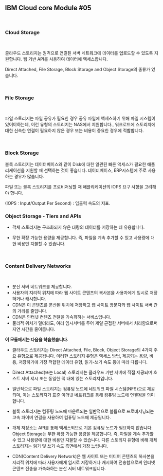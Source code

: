 ## IBM Cloud core Module #05



<br>

### Cloud Storage

<br>

클라우드 스토리지는 원격으로 연결된 서버 네트워크에 데이터를 업로드할 수 있도록 지원합니다. 웹 기반 API를 사용하여 데이터에 엑세스합니다.

Direct Attached, File Storage, Block Storage and Object Storage의 종류가 있습니다.

<br>

### File Storage

<br>

파일 스토리지는 파일 공유가 필요한 경우 공유 파일에 액세스하기 위해 파일 시스템이 있어야하는데, 이런 유형의 스토리지는 NAS에서 지원합니다., 워크로드에 스토리지에 대한 신속한 연결이 필요하지 않은 경우 또는 비용이 중요한 경우에 적합합니다.

<br>

### Block Storage

블록 스토리지는 데이터베이스와 같이 Disk에 대한 일관된 빠른 액세스가 필요한 애플리케이션을 지원할 때 선택하는 것이 좋습니다. 데이터베이스, ERP시스템에 주로 사용하는 경우가 많습니다.

파일 또는 블록 스토리지를 프로비저닝할 때 애플리케이션의 IOPS 요구 사항을 고려해야 합니다.

(IOPS : Input/Output Per Second) : 입출력 속도의 지표.



### Object Storage - Tiers and APIs 

- 객체 스토리지는 구조화되지 않은 대량의 데이터를 저장하는 데 유용합니다.

- 무한 확장 가능한 용량을 제공합니다. 즉, 파일을 계속 추가할 수 있고 사용량에 대한 비용만 지불할 수 있습니다.

<br>



### Content Delivery Networks

<br>

- 분산 서버 네트워크를 제공합니다.
- 사용자의 지리적 위치에 따라 웹 사이트 콘텐츠의 복사본을 사용자에게 임시로 저장하거나 캐시합니다. 
- CDN은 이 콘텐츠를 분산된 위치에 저장하고 웹 사이트 방문자와 웹 사이트 서버 간의 거리를 줄입니다.
- CDN은 인터넷 컨텐츠 전달을 가속화하는 서비스입니다.
- 물리적 위치가 멀더라도, 여러 임시서버를 두어 제일 근접한 서버에서 처리함으로써 지연 시간을 줄여줍니다.





**이 모듈에서는 다음을 학습했습니다.**

- 클라우드 스토리지는 Direct Attached, File, Block, Object Storage의 4가지 주요 유형으로 제공됩니다. 이러한 스토리지 유형은 액세스 방법, 제공되는 용량, 비용, 저장하기에 가장 적합한 데이터 유형, 읽기-쓰기 속도 등에 따라 다릅니다.

- Direct Attached(또는 Local) 스토리지는 클라우드 기반 서버에 직접 제공되며 호스트 서버 섀시 또는 동일한 랙 내에 있는 스토리지입니다.

- 일반적으로 파일 스토리지는 컴퓨팅 노드에 네트워크 파일 시스템(NFS)으로 제공되며, 이는 스토리지가 표준 이더넷 네트워크를 통해 컴퓨팅 노드에 연결됨을 의미합니다.

- 블록 스토리지는 컴퓨팅 노드에 마운트되는 일반적으로 볼륨으로 프로비저닝되는 고속 파이버 연결을 사용하여 컴퓨팅 노드에 제공됩니다.

- 개체 저장소는 API를 통해 액세스되므로 기본 컴퓨팅 노드가 필요하지 않습니다. Object Storage는 무한 확장 가능한 용량을 제공합니다. 즉, 파일을 계속 추가할 수 있고 사용량에 대한 비용만 지불할 수 있습니다. 다른 스토리지 유형에 비해 개체 스토리지는 읽기 및 쓰기 속도 측면에서 가장 느립니다.

- CDN(Content Delivery Network)은 웹 사이트 또는 미디어 콘텐츠의 복사본을 지리적 위치에 따라 사용자에게 임시로 저장하거나 캐시하여 전송함으로써 인터넷 콘텐츠 전송을 가속화하는 분산 서버 네트워크입니다.